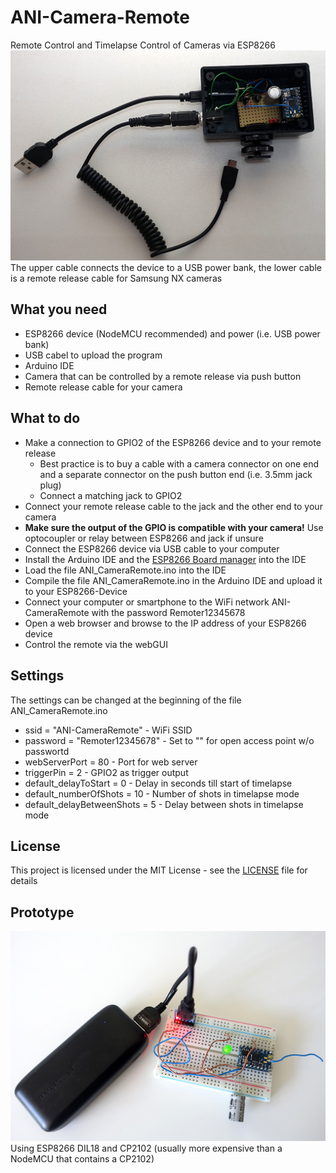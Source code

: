 # ANI-Camera-Remote
Remote Control and Timelapse Control of Cameras via ESP8266
![First Remoter](First_Remoter.jpg)
The upper cable connects the device to a USB power bank, the lower cable is a remote release cable for Samsung NX cameras

What you need
-
* ESP8266 device (NodeMCU recommended) and power (i.e. USB power bank)
* USB cabel to upload the program
* Arduino IDE
* Camera that can be controlled by a remote release via push button
* Remote release cable for your camera

What to do
-
* Make a connection to GPIO2 of the ESP8266 device and to your remote release 
  * Best practice is to buy a cable with a camera connector on one end and a separate connector on the push button end (i.e. 3.5mm jack plug)
  * Connect a matching jack to GPIO2
* Connect your remote release cable to the jack and the other end to your camera  
* __Make sure the output of the GPIO is compatible with your camera!__ Use optocoupler or relay between ESP8266 and jack if unsure
* Connect the ESP8266 device via USB cable to your computer
* Install the Arduino IDE and the [ESP8266 Board manager](http://blog.opendatalab.de/codeforbuga/2016/07/02/arduino-ide-mit-nodemcu-esp8266) into the IDE
* Load the file ANI_CameraRemote.ino into the IDE
* Compile the file ANI_CameraRemote.ino in the Arduino IDE and upload it to your ESP8266-Device
* Connect your computer or smartphone to the WiFi network ANI-CameraRemote with the password Remoter12345678
* Open a web browser and browse to the IP address of your ESP8266 device
* Control the remote via the webGUI

Settings
-
The settings can be changed at the beginning of the file ANI_CameraRemote.ino
* ssid = "ANI-CameraRemote" - WiFi SSID
* password = "Remoter12345678" - Set to "" for open access point w/o passwortd
* webServerPort = 80 - Port for web server
* triggerPin = 2 - GPIO2 as trigger output
* default_delayToStart = 0 - Delay in seconds till start of timelapse
* default_numberOfShots = 10 - Number of shots in timelapse mode
* default_delayBetweenShots = 5 - Delay between shots in timelapse mode

License
-
This project is licensed under the MIT License - see the [LICENSE](LICENSE) file for details

Prototype
-
![Prototype](Remoter_Prototype.jpg)
Using ESP8266 DIL18 and CP2102 (usually more expensive than a NodeMCU that contains a CP2102)
